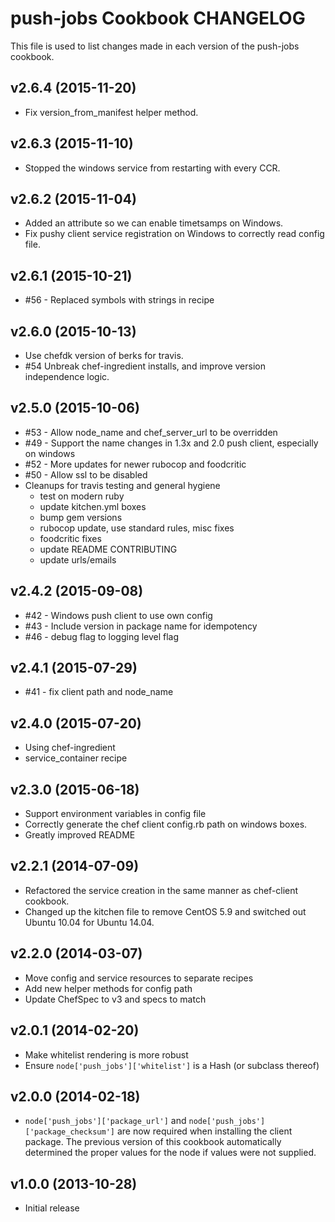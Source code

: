 push-jobs Cookbook CHANGELOG
============================
This file is used to list changes made in each version of the push-jobs cookbook.

v2.6.4 (2015-11-20)
-------------------
- Fix version_from_manifest helper method.

v2.6.3 (2015-11-10)
-------------------
- Stopped the windows service from restarting with every CCR.

v2.6.2 (2015-11-04)
-------------------
- Added an attribute so we can enable timetsamps on Windows.
- Fix pushy client service registration on Windows to correctly read config file.

v2.6.1 (2015-10-21)
-------------------
- #56 - Replaced symbols with strings in recipe

v2.6.0 (2015-10-13)
-------------------
- Use chefdk version of berks for travis.
- #54 Unbreak chef-ingredient installs, and improve version
  independence logic.

v2.5.0 (2015-10-06)
-------------------
- #53 - Allow node\_name and chef\_server\_url to be overridden
- #49 - Support the name changes in 1.3x and 2.0 push client,
  especially on windows
- #52 - More updates for newer rubocop and foodcritic
- #50 - Allow ssl to be disabled
- Cleanups for travis testing and general hygiene
  - test on modern ruby
  - update kitchen.yml boxes
  - bump gem versions
  - rubocop update, use standard rules, misc fixes
  - foodcritic fixes
  - update README CONTRIBUTING
  - update urls/emails


v2.4.2 (2015-09-08)
-------------------
- #42 - Windows push client to use own config
- #43 - Include version in package name for idempotency
- #46 - debug flag to logging level flag

v2.4.1 (2015-07-29)
-------------------
- #41 - fix client path and node_name

v2.4.0 (2015-07-20)
-------------------
- Using chef-ingredient
- service_container recipe

v2.3.0 (2015-06-18)
-------------------
- Support environment variables in config file
- Correctly generate the chef client config.rb path on windows boxes.
- Greatly improved README

v2.2.1 (2014-07-09)
-------------------
- Refactored the service creation in the same manner as chef-client cookbook.
- Changed up the kitchen file to remove CentOS 5.9 and switched out Ubuntu 10.04 for Ubuntu 14.04.

v2.2.0 (2014-03-07)
-------------------
- Move config and service resources to separate recipes
- Add new helper methods for config path
- Update ChefSpec to v3 and specs to match

v2.0.1 (2014-02-20)
-------------------
- Make whitelist rendering is more robust
- Ensure `node['push_jobs']['whitelist']` is a Hash (or subclass
  thereof)

v2.0.0 (2014-02-18)
-------------------
- `node['push_jobs']['package_url']` and
  `node['push_jobs']['package_checksum']` are now required when
  installing the client package.  The previous version of this
  cookbook automatically determined the proper values for the node if
  values were not supplied.

v1.0.0 (2013-10-28)
-------------------
- Initial release

